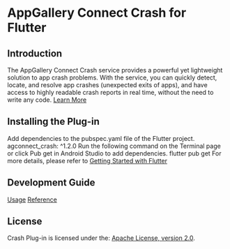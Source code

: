 # AppGallery Connect Crash for Flutter

## Introduction

The AppGallery Connect Crash service provides a powerful yet lightweight solution to app crash problems. With the service, you can quickly detect, locate, and resolve app crashes (unexpected exits of apps), and have access to highly readable crash reports in real time, without the need to write any code.
[Learn More](https://developer.huawei.com/consumer/en/doc/development/AppGallery-connect-Guides/agc-crash-introduction)

## Installing the Plug-in
Add dependencies to the pubspec.yaml file of the Flutter project. 
agconnect_crash: ^1.2.0
Run the following command on the Terminal page or click Pub get in Android Studio to add dependencies.
flutter pub get
For more details, please refer to [Getting Started with Flutter](https://developer.huawei.com/consumer/en/doc/development/AppGallery-connect-Guides/agc-get-started-flutter)

## Development Guide
[Usage](https://developer.huawei.com/consumer/en/doc/development/AppGallery-connect-Guides/agc-crash-flutter-usage)
[Reference](https://developer.huawei.com/consumer/en/doc/development/AppGallery-connect-References/overview-flutter)

##  License
   Crash Plug-in is licensed under the: [Apache License, version 2.0](http://www.apache.org/licenses/LICENSE-2.0).  
